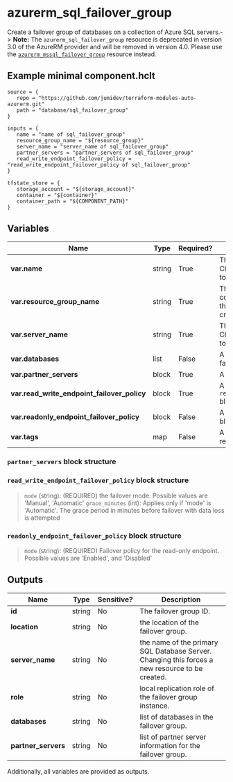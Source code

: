 # azurerm_sql_failover_group

Create a failover group of databases on a collection of Azure SQL servers.-> **Note:** The `azurerm_sql_failover_group` resource is deprecated in version 3.0 of the AzureRM provider and will be removed in version 4.0. Please use the [`azurerm_mssql_failover_group`](https://registry.terraform.io/providers/hashicorp/azurerm/latest/docs/resources/mssql_failover_group) resource instead.

## Example minimal component.hclt

```hcl
source = {
   repo = "https://github.com/jumidev/terraform-modules-auto-azurerm.git" 
   path = "database/sql_failover_group" 
}

inputs = {
   name = "name of sql_failover_group" 
   resource_group_name = "${resource_group}" 
   server_name = "server_name of sql_failover_group" 
   partner_servers = "partner_servers of sql_failover_group" 
   read_write_endpoint_failover_policy = "read_write_endpoint_failover_policy of sql_failover_group" 
}

tfstate_store = {
   storage_account = "${storage_account}" 
   container = "${container}" 
   container_path = "${COMPONENT_PATH}" 
}

```

## Variables

| Name | Type | Required? |  Description |
| ---- | ---- | --------- |  ----------- |
| **var.name** | string | True | The name of the failover group. Changing this forces a new resource to be created. | 
| **var.resource_group_name** | string | True | The name of the resource group containing the SQL server Changing this forces a new resource to be created. | 
| **var.server_name** | string | True | The name of the primary SQL server. Changing this forces a new resource to be created. | 
| **var.databases** | list | False | A list of database ids to add to the failover group | 
| **var.partner_servers** | block | True | A list of `partner_servers` blocks. | 
| **var.read_write_endpoint_failover_policy** | block | True | A `read_write_endpoint_failover_policy` block. | 
| **var.readonly_endpoint_failover_policy** | block | False | A `readonly_endpoint_failover_policy` block. | 
| **var.tags** | map | False | A mapping of tags to assign to the resource. | 

### `partner_servers` block structure


### `read_write_endpoint_failover_policy` block structure

>`mode` (string): (REQUIRED) the failover mode. Possible values are 'Manual', 'Automatic'
>`grace_minutes` (int): Applies only if 'mode' is 'Automatic'. The grace period in minutes before failover with data loss is attempted

### `readonly_endpoint_failover_policy` block structure

>`mode` (string): (REQUIRED) Failover policy for the read-only endpoint. Possible values are 'Enabled', and 'Disabled'



## Outputs

| Name | Type | Sensitive? | Description |
| ---- | ---- | --------- | --------- |
| **id** | string | No  | The failover group ID. | 
| **location** | string | No  | the location of the failover group. | 
| **server_name** | string | No  | the name of the primary SQL Database Server. Changing this forces a new resource to be created. | 
| **role** | string | No  | local replication role of the failover group instance. | 
| **databases** | string | No  | list of databases in the failover group. | 
| **partner_servers** | string | No  | list of partner server information for the failover group. | 

Additionally, all variables are provided as outputs.
